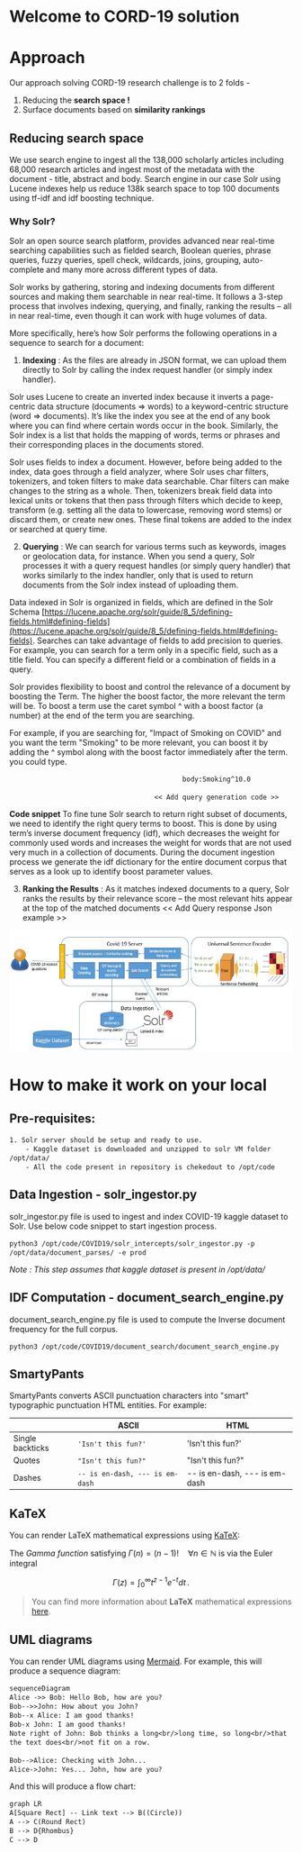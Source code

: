 # Welcome to CORD-19 solution

# Approach

Our approach solving CORD-19 research challenge is to 2 folds - 

 1. Reducing the **search space !**
 2. Surface documents based on **similarity rankings**

## Reducing search space

We use search engine to ingest all the 138,000 scholarly articles including 68,000 research articles and ingest most of the metadata with the document - title, abstract and body. Search engine in our case Solr using Lucene indexes help us reduce 138k search space to top 100 documents using tf-idf and idf boosting technique.

### Why Solr?

Solr an open source search platform, provides advanced near real-time searching capabilities such as fielded search, Boolean queries, phrase queries, fuzzy queries, spell check, wildcards, joins, grouping, auto-complete and many more across different types of data.

Solr works by gathering, storing and indexing documents from different sources and making them searchable in near real-time. It follows a 3-step process that involves indexing, querying, and finally, ranking the results – all in near real-time, even though it can work with huge volumes of data.

More specifically, here’s how Solr performs the following operations in a sequence to search for a document:

 1. **Indexing** : As the files are already in JSON format, we can upload them directly to Solr by calling the index request handler (or simply index handler). 
 
Solr uses Lucene to create an inverted index because it inverts a page-centric data structure (documents ⇒ words) to a keyword-centric structure (word ⇒ documents). It’s like the index you see at the end of any book where you can find where certain words occur in the book. Similarly, the Solr index is a list that holds the mapping of words, terms or phrases and their corresponding places in the documents stored.

Solr uses fields to index a document. However, before being added to the index, data goes through a field analyzer, where Solr uses char filters, tokenizers, and token filters to make data searchable. Char filters can make changes to the string as a whole. Then, tokenizers break field data into lexical units or tokens that then pass through filters which decide to keep, transform (e.g. setting all the data to lowercase, removing word stems) or discard them, or create new ones. These final tokens are added to the index or searched at query time. 

 2. **Querying** : We can search for various terms such as keywords, images or geolocation data, for instance. When you send a query, Solr processes it with a query request handles (or simply query handler) that works similarly to the index handler, only that is used to return documents from the Solr index instead of uploading them.  
 
Data indexed in Solr is organized in fields, which are  defined in the Solr Schema [https://lucene.apache.org/solr/guide/8_5/defining-fields.html#defining-fields](https://lucene.apache.org/solr/guide/8_5/defining-fields.html#defining-fields). Searches can take advantage of fields to add precision to queries. For example, you can search for a term only in a specific field, such as a title field. You can specify a different field or a combination of fields in a query.

Solr provides flexibility to boost and control the relevance of a document by boosting the Term. The higher the boost factor, the more relevant the term will be. To boost a term use the caret symbol ^ with a boost factor (a number) at the end of the term you are searching.

For example, if you are searching for, "Impact of Smoking on COVID" and you want the term "Smoking" to be more relevant, you can boost it by adding the ^ symbol along with the boost factor immediately after the term. you could type.

                                               body:Smoking^10.0

                                        << Add query generation code >>

**Code snippet**
To fine tune Solr search to return right subset of documents, we need to identify the right query terms to boost.  This is done by using term’s inverse document frequency (idf), which decreases the weight for commonly used words and increases the weight for words that are not used very much in a collection of documents.
During the document ingestion process we generate the idf dictionary for the entire document corpus that serves as a look up to identify boost parameter values.

 3. **Ranking the Results** : As it matches indexed documents to a query, Solr ranks the results by their relevance score – the most relevant hits appear at the top of the matched documents
 << Add Query response Json example >>


![Custom solution](https://github.com/covid19-cord19/cord19/blob/master/images/covid19_2.png)


# How to make it work on your local

## Pre-requisites:
    1. Solr server should be setup and ready to use.
        - Kaggle dataset is downloaded and unzipped to solr VM folder /opt/data/
        - All the code present in repository is chekedout to /opt/code
    
## Data Ingestion - solr_ingestor.py
  solr_ingestor.py file is used to ingest and index COVID-19 kaggle dataset to Solr. Use below code snippet to start ingestion process.
  
    python3 /opt/code/COVID19/solr_intercepts/solr_ingestor.py -p /opt/data/document_parses/ -e prod
  
  _Note : This step assumes that kaggle dataset is present in /opt/data/_ 
  
## IDF Computation - document_search_engine.py
  document_search_engine.py file is used to compute the Inverse document frequency for the full corpus.
  
    python3 /opt/code/COVID19/document_search/document_search_engine.py
  

## SmartyPants

SmartyPants converts ASCII punctuation characters into "smart" typographic punctuation HTML entities. For example:

|                |ASCII                          |HTML                         |
|----------------|-------------------------------|-----------------------------|
|Single backticks|`'Isn't this fun?'`            |'Isn't this fun?'            |
|Quotes          |`"Isn't this fun?"`            |"Isn't this fun?"            |
|Dashes          |`-- is en-dash, --- is em-dash`|-- is en-dash, --- is em-dash|


## KaTeX

You can render LaTeX mathematical expressions using [KaTeX](https://khan.github.io/KaTeX/):

The *Gamma function* satisfying $\Gamma(n) = (n-1)!\quad\forall n\in\mathbb N$ is via the Euler integral

$$
\Gamma(z) = \int_0^\infty t^{z-1}e^{-t}dt\,.
$$

> You can find more information about **LaTeX** mathematical expressions [here](http://meta.math.stackexchange.com/questions/5020/mathjax-basic-tutorial-and-quick-reference).


## UML diagrams

You can render UML diagrams using [Mermaid](https://mermaidjs.github.io/). For example, this will produce a sequence diagram:

```mermaid
sequenceDiagram
Alice ->> Bob: Hello Bob, how are you?
Bob-->>John: How about you John?
Bob--x Alice: I am good thanks!
Bob-x John: I am good thanks!
Note right of John: Bob thinks a long<br/>long time, so long<br/>that the text does<br/>not fit on a row.

Bob-->Alice: Checking with John...
Alice->John: Yes... John, how are you?
```

And this will produce a flow chart:

```mermaid
graph LR
A[Square Rect] -- Link text --> B((Circle))
A --> C(Round Rect)
B --> D{Rhombus}
C --> D
```

